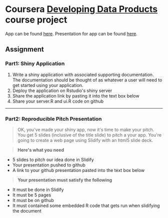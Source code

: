 Coursera [Developing Data Products](https://www.coursera.org/course/devdataprod) course project
==============================

App can be found [here](https://zaninpy.shinyapps.io/Sample_size_calculation/).
Presentation for app can be found [here](http://rpubs.com/Zanin_Pavel/177631).


## Assignment   
### Part1: Shiny Application  
> 
1. Write a shiny application with associated supporting documentation. The documentation should be thought of as whatever a user will need to get started using your application.
2. Deploy the application on Rstudio's shiny server
3. Share the application link by pasting it into the text box below
4. Share your server.R and ui.R code on github

____
### Part2: Reproducible Pitch Presentation  
> OK, you've made your shiny app, now it's time to make your pitch. You get 5 slides (inclusive of the title slide)  to pitch a your app. You're going to create a web page using Slidify with an html5 slide deck.

> **Here's what you need**  
* 5 slides to pitch our idea done in Slidify
* Your presentation pushed to github
* A link to your github presentation pasted into the text box below

> **Your presentation must satisfy the following**  
* It must be done in Slidify
* It must be 5 pages
* It must be on github
* It must contained some embedded R code that gets run when slidifying the document


